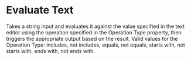# Evaluate Text

Takes a string input and evaluates it against the value specified in the text editor using the operation specified in the Operation Type property, then triggers the appropriate output based on the result. Valid values for the Operation Type: includes, not includes, equals, not equals, starts with, not starts with, ends with, not ends with.
